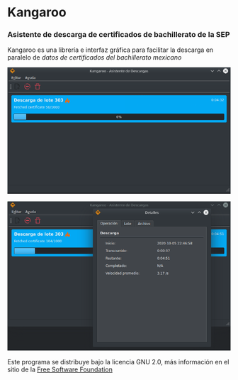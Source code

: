# Kangaroo
### Asistente de descarga de certificados de bachillerato de la SEP

Kangaroo es una librería e interfaz gráfica para facilitar la descarga en paralelo de _datos de certificados del bachillerato mexicano_


![](kangaroo/assets/screenshots/01.png) 

![](kangaroo/assets/screenshots/02.png) 

Este programa se distribuye bajo la licencia GNU 2.0, más información en el sitio de la [Free Software Foundation](https://www.gnu.org/licenses/old-licenses/gpl-2.0.html) 


